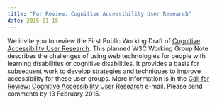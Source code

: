```yaml
---
title: "For Review: Cognitive Accessibility User Research"
date: 2015-01-15
---
```

<p>We invite you to review the First Public Working Draft of <a href="http://www.w3.org/TR/coga-user-research/">Cognitive Accessibility User Research</a>. This planned W3C Working Group Note describes the challenges of using web technologies for people with learning disabilities or cognitive disabilities. It provides a basis for subsequent work to develop strategies and techniques to improve accessibility for these user groups. More information is in the <a href="https://lists.w3.org/Archives/Public/w3c-wai-ig/2015JanMar/0010.html">Call for Review: Cognitive Accessibility User Research</a> e-mail. Please send comments by 13 February 2015. </p>